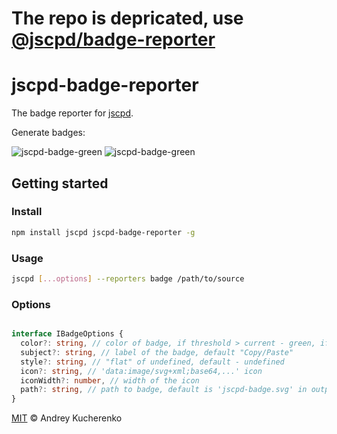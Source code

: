 # The repo is depricated, use [@jscpd/badge-reporter](https://github.com/kucherenko/jscpd/tree/master/packages/badge-reporter)

# jscpd-badge-reporter

The badge reporter for [jscpd](https://github.com/kucherenko/jscpd).

Generate badges:

![jscpd-badge-green](badges/jscpd-badge-green.svg)
![jscpd-badge-green](badges/jscpd-badge-red.svg)

## Getting started

### Install

```bash
npm install jscpd jscpd-badge-reporter -g
```

### Usage

```bash
jscpd [...options] --reporters badge /path/to/source
```

### Options

```typescript

interface IBadgeOptions {
  color?: string, // color of badge, if threshold > current - green, if  threshold < current - red, no threshold provided - grey
  subject?: string, // label of the badge, default "Copy/Paste" 
  style?: string, // "flat" of undefined, default - undefined
  icon?: string, // 'data:image/svg+xml;base64,...' icon
  iconWidth?: number, // width of the icon
  path?: string, // path to badge, default is 'jscpd-badge.svg' in output folder
}

```

[MIT](LICENSE) © Andrey Kucherenko
